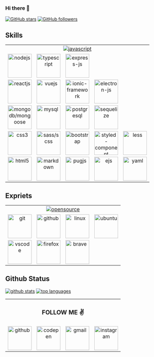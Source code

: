 ### Hi there 👋

<!--
Hi there 👋,
if you like my `README.md`, don't worry, use them 🤗
i mean you can copy/paste them 😉
because i love ❤️ opensource, did you like it?
-->

[![GitHub stars](https://img.shields.io/github/stars/miko-github/vueStoreDashboard.svg?style=social&label=Star&maxAge=2592000)](#)
[![GitHub followers](https://img.shields.io/github/followers/miko-github.svg?style=social&label=Follow&maxAge=2592000)](#)

<!-- [![Open Source Love][badge-open-source]][social-github] -->

<!-- ## Projects (repo) -->

## Skills

<table id="skills">
	<tr align="center">
		<td colspan="5">
			<a title="javascript" href="#">
				<img
					src="https://cdn.icon-icons.com/icons2/2108/PNG/512/javascript_icon_130900.png"
					alt="javascript"
				/>
			</a>
		</td>
	</tr>
	<tr align="center">
		<td>
			<a href="https://nodejs.org" title="nodejs" target="_blank">
				<img
					src="https://cdn.icon-icons.com/icons2/2415/PNG/512/nodejs_original_logo_icon_146411.png"
					alt="nodejs"
					width="75px"
					height="75px"
				/>
			</a>
		</td>
		<td>
			<a
				href="https://www.typescriptlang.org/"
				title="typescript"
				target="_blank"
			>
				<img
					src="https://cdn.icon-icons.com/icons2/2415/PNG/512/typescript_plain_logo_icon_146316.png"
					alt="typescript"
					width="75px"
					height="75px"
				/>
			</a>
		</td>
		<td>
			<a href="https://expressjs.com" title="express-js" target="_blank">
				<img
					src="https://cdn.icon-icons.com/icons2/2699/PNG/512/expressjs_logo_icon_169185.png"
					alt="express-js"
					width="75px"
					height="75px"
				/>
			</a>
		</td>
	</tr>
	<tr align="center">
		<td>
			<a href="https://reactjs.org/" title="reactjs" target="_blank">
				<img
					src="https://cdn.icon-icons.com/icons2/2415/PNG/512/react_original_wordmark_logo_icon_146375.png"
					alt="reactjs"
					width="75px"
					height="75px"
				/>
			</a>
		</td>
		<td>
			<a href="https://vuejs.org" title="vuejs" target="_blank">
				<img
					src="https://cdn.icon-icons.com/icons2/2415/PNG/512/vuejs_original_wordmark_logo_icon_146305.png"
					alt="vuejs"
					width="75px"
					height="75px"
				/>
			</a>
		</td>
		<td>
			<a
				href="https://ionicframework.com/"
				title="ionic-framework"
				target="_blank"
			>
				<img
					src="https://ionicframework.com/img/meta/logo.png"
					alt="ionic-framework"
					width="75px"
					height="75px"
				/>
			</a>
		</td>
		<td>
			<a
				href="https://www.electronjs.org/"
				title="electron-js"
				target="_blank"
			>
				<img
					src="https://cdn.icon-icons.com/icons2/2552/PNG/512/electron_browser_logo_icon_152997.png"
					alt="electron-js"
					width="75px"
					height="75px"
				/>
			</a>
		</td>
	</tr>
	<tr align="center">
		<td>
			<a
				href="https://mongodb.com/"
				title="mongodb/mongoose"
				target="_blank"
			>
				<img
					src="https://cdn.icon-icons.com/icons2/2415/PNG/512/mongodb_original_wordmark_logo_icon_146425.png"
					alt="mongodb/mongoose"
					width="75px"
					height="75px"
				/>
			</a>
		</td>
		<td>
			<a href="https://www.mysql.com/" title="mysql" target="_blank">
				<img
					src="https://cdn.icon-icons.com/icons2/2415/PNG/512/mysql_original_wordmark_logo_icon_146417.png"
					alt="mysql"
					width="75px"
					height="75px"
				/>
			</a>
		</td>
		<td>
			<a
				href="https://www.postgresql.org/"
				title="postgresql"
				target="_blank"
			>
				<img
					src="https://cdn.icon-icons.com/icons2/2415/PNG/512/postgresql_plain_wordmark_logo_icon_146390.png"
					alt="postgresql"
					width="75px"
					height="75px"
				/>
			</a>
		</td>
		<td>
			<a href="https://sequelize.org/" title="sequelize" target="_blank">
				<img
					src="https://cdn.icon-icons.com/icons2/2107/PNG/512/file_type_sequelize_icon_130173.png"
					alt="sequelize"
					width="75px"
					height="75px"
				/>
			</a>
		</td>
	</tr>
	<tr align="center">
		<td>
			<a href="#" title="css3" target="_blank">
				<img
					src="https://cdn.icon-icons.com/icons2/2415/PNG/512/css_plain_wordmark_logo_icon_146574.png"
					alt="css3"
					width="75px"
					height="75px"
				/>
			</a>
		</td>
		<td>
			<a href="https://sass-lang.com/" title="sass/scss" target="_blank">
				<img
					src="https://cdn.icon-icons.com/icons2/2107/PNG/512/file_type_sass_icon_130182.png"
					alt="sass/scss"
					width="75px"
					height="75px"
				/>
			</a>
		</td>
		<td>
			<a
				href="https://getbootstrap.com/"
				title="bootstrap"
				target="_blank"
			>
				<img
					src="https://cdn.icon-icons.com/icons2/2415/PNG/512/bootstrap_plain_wordmark_logo_icon_146620.png"
					alt="bootstrap"
					width="75px"
					height="75px"
				/>
			</a>
		</td>
		<td>
			<a
				href="https://styled-components.com/"
				title="styled-component"
				target="_blank"
			>
				<img
					src="https://cdn.icon-icons.com/icons2/2107/PNG/512/file_type_styled_icon_130142.png"
					alt="styled-component"
					width="75px"
					height="75px"
				/>
			</a>
		</td>
		<td>
			<a href="https://lesscss.org/" title="less" target="_blank">
				<img
					src="https://cdn.icon-icons.com/icons2/2107/PNG/512/file_type_less_icon_130484.png"
					alt="less"
					width="75px"
					height="75px"
				/>
			</a>
		</td>
	</tr>
	<tr align="center">
		<td>
			<a href="#" title="html5" target="_blank">
				<img
					src="https://cdn.icon-icons.com/icons2/2415/PNG/128/html_plain_wordmark_logo_icon_146476.png"
					alt="html5"
					width="75px"
					height="75px"
				/>
			</a>
		</td>
		<td>
			<a href="#" title="markdown" target="_blank">
				<img
					src="https://cdn.icon-icons.com/icons2/2249/PNG/512/language_markdown_outline_icon_139425.png"
					alt="markdown"
					width="75px"
					height="75px"
				/>
			</a>
		</td>
		<td>
			<a href="https://pugjs.org" title="pugjs" target="_blank">
				<img
					src="https://cdn.icon-icons.com/icons2/2107/PNG/512/file_type_pug_icon_130225.png"
					alt="pugjs"
					width="75px"
					height="75px"
				/>
			</a>
		</td>
		<td>
			<a href="https://ejs.co/" title="ejs" target="_blank">
				<img
					src="https://cdn.icon-icons.com/icons2/2107/PNG/512/file_type_ejs_icon_130626.png"
					alt="ejs"
					width="75px"
					height="75px"
				/>
			</a>
		</td>
		<td>
			<a href="https://yaml.org/" title="yaml" target="_blank">
				<img
					src="https://cdn.icon-icons.com/icons2/2107/PNG/512/file_type_light_yaml_icon_130421.png"
					alt="yaml"
					width="75px"
					height="75px"
				/>
			</a>
		</td>
	</tr>
</table>

## Expriets

<table id="expriets">
	<tr align="center">
		<td colspan="5">
			<a
				href="https://opensource.org/"
				title="opensource"
				target="_blank"
			>
				<img
					src="https://cdn.icon-icons.com/icons2/2699/PNG/512/opensource_logo_icon_169884.png"
					alt="opensource"
				/>
			</a>
		</td>
	</tr>
	<tr align="center">
		<td>
			<a href="https://git-scm.com/" title="git" target="_blank">
				<img
					src="https://cdn.icon-icons.com/icons2/2415/PNG/512/git_plain_logo_icon_146507.png"
					alt="git"
					width="75px"
					height="75px"
				/>
			</a>
		</td>
		<td>
			<a href="https://github.com/" title="github" target="_blank">
				<img
					src="https://cdn.icon-icons.com/icons2/2415/PNG/512/github_original_wordmark_logo_icon_146506.png"
					alt="github"
					width="75px"
					height="75px"
				/>
			</a>
		</td>
		<td>
			<a href="https://www.linux.org/" title="linux" target="_blank">
				<img
					src="https://cdn.icon-icons.com/icons2/195/PNG/256/OS_Linux_23399.png"
					alt="linux"
					width="75px"
					height="75px"
				/>
			</a>
		</td>
		<td>
			<a href="https://ubuntu.com/" title="ubuntu" target="_blank">
				<img
					src="https://cdn.icon-icons.com/icons2/2415/PNG/512/ubuntu_plain_wordmark_logo_icon_146632.png"
					alt="ubuntu"
					width="75px"
					height="75px"
				/>
			</a>
		</td>
	</tr>
	<tr align="center">
		<td>
			<a
				href="https://code.visualstudio.com/"
				title="vscode"
				target="_blank"
			>
				<img
					src="https://cdn.icon-icons.com/icons2/2107/PNG/512/file_type_vscode_icon_130084.png"
					alt="vscode"
					width="75px"
					height="75px"
				/>
			</a>
		</td>
		<td>
			<a
				href="https://www.mozilla.org/en-US/firefox/new/"
				title="firefox"
			>
				<img
					src="https://cdn.icon-icons.com/icons2/836/PNG/512/Mozilla_Firefox_icon-icons.com_66770.png"
					alt="firefox"
					width="75px"
					height="75px"
				/>
			</a>
		</td>
		<td>
			<a href="https://brave.com/" title="brave" target="_blank">
				<img
					src="https://cdn.icon-icons.com/icons2/2699/PNG/512/brave_logo_icon_167780.png"
					alt="brave"
					width="75px"
					height="75px"
				/>
			</a>
		</td>
	</tr>
</table>

## Github Status

[![github stats](https://github-readme-stats.vercel.app/api?username=miko-github&theme=white-black)](#)
[![top languages](https://github-readme-stats.vercel.app/api/top-langs/?username=miko-github&theme=white-black)](#)

<table id="social-media">
	<tr align="center">
		<td colspan="4">
			<h3>FOLLOW ME ✌️</h3>
		</td>
	</tr>
	<tr align="center">
		<td>
			<a
				href="https://github.com/miko-github"
				title="github"
				target="_blank"
			>
				<img
					src="https://cdn.icon-icons.com/icons2/1793/PNG/512/githubdrawlogo_114764.png"
					alt="github"
					width="75px"
					height="75px"
				/>
			</a>
		</td>
		<td>
			<a
				href="https://codepen.com/miko-github"
				title="codepen"
				target="_blank"
			>
				<img
					src="https://cdn.icon-icons.com/icons2/1793/PNG/512/codependrawlogo_114723.png"
					alt="codepen"
					width="75px"
					height="75px"
				/>
			</a>
		</td>
		<td>
			<a
				href="mailto:mikoloism.github@gmail.com"
				title="gmail"
				target="_blank"
			>
				<img
					src="https://cdn.icon-icons.com/icons2/1793/PNG/512/postenvelope_114740.png"
					alt="gmail"
					width="75px"
					height="75px"
				/>
			</a>
		</td>
		<td>
			<a
				href="https://www.instagram.com/mikoloism"
				title="instagram"
				target="_blank"
			>
				<img
					src="https://cdn.icon-icons.com/icons2/1793/PNG/512/instagramdrawlogo_114752.png"
					alt="instagram"
					width="75px"
					height="75px"
				/>
			</a>
		</td>
	</tr>
</table>

<!-- TODO : figma, slack, bash, php, python, webpack, dev.to, gnu, new-sass-logo -->
